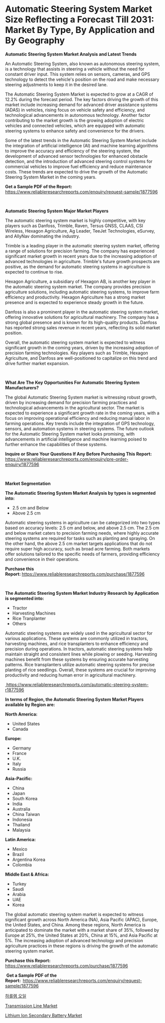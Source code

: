 <p><h1>Automatic Steering System Market Size Reflecting a Forecast Till 2031: Market By Type, By Application and By Geography</h1></p><p><strong>Automatic Steering System Market Analysis and Latest Trends</strong></p>
<p><p>An Automatic Steering System, also known as autonomous steering system, is a technology that assists in steering a vehicle without the need for constant driver input. This system relies on sensors, cameras, and GPS technology to detect the vehicle's position on the road and make necessary steering adjustments to keep it in the desired lane.</p><p>The Automatic Steering System Market is expected to grow at a CAGR of 12.2% during the forecast period. The key factors driving the growth of this market include increasing demand for advanced driver assistance systems (ADAS) in vehicles, rising focus on vehicle safety and efficiency, and technological advancements in autonomous technology. Another factor contributing to the market growth is the growing adoption of electric vehicles and connected vehicles, which are equipped with automatic steering systems to enhance safety and convenience for the drivers.</p><p>Some of the latest trends in the Automatic Steering System Market include the integration of artificial intelligence (AI) and machine learning algorithms to improve the accuracy and efficiency of the steering system, the development of advanced sensor technologies for enhanced obstacle detection, and the introduction of advanced steering control systems for commercial vehicles to improve fuel efficiency and reduce maintenance costs. These trends are expected to drive the growth of the Automatic Steering System Market in the coming years.</p></p>
<p><strong>Get a Sample PDF of the Report:&nbsp;</strong> <a href="https://www.reliableresearchreports.com/enquiry/request-sample/1877596">https://www.reliableresearchreports.com/enquiry/request-sample/1877596</a></p>
<p>&nbsp;</p>
<p><strong>Automatic Steering System Major Market Players</strong></p>
<p><p>The automatic steering system market is highly competitive, with key players such as Danfoss, Trimble, Raven, Tersus GNSS, CLAAS, CSI Wireless, Hexagon Agriculture, Ag Leader, TeeJet Technologies, eSurvey, and AllyNav dominating the industry. </p><p>Trimble is a leading player in the automatic steering system market, offering a range of solutions for precision farming. The company has experienced significant market growth in recent years due to the increasing adoption of advanced technologies in agriculture. Trimble's future growth prospects are positive, as the demand for automatic steering systems in agriculture is expected to continue to rise.</p><p>Hexagon Agriculture, a subsidiary of Hexagon AB, is another key player in the automatic steering system market. The company provides precision agriculture solutions, including automatic steering systems, to improve farm efficiency and productivity. Hexagon Agriculture has a strong market presence and is expected to experience steady growth in the future.</p><p>Danfoss is also a prominent player in the automatic steering system market, offering innovative solutions for agricultural machinery. The company has a strong global presence and is known for its high-quality products. Danfoss has reported strong sales revenue in recent years, reflecting its solid market position.</p><p>Overall, the automatic steering system market is expected to witness significant growth in the coming years, driven by the increasing adoption of precision farming technologies. Key players such as Trimble, Hexagon Agriculture, and Danfoss are well-positioned to capitalize on this trend and drive further market expansion.</p></p>
<p>&nbsp;</p>
<p><strong>What Are The Key Opportunities For Automatic Steering System Manufacturers?</strong></p>
<p><p>The global Automatic Steering System market is witnessing robust growth, driven by increasing demand for precision farming practices and technological advancements in the agricultural sector. The market is expected to experience a significant growth rate in the coming years, with a focus on improving operational efficiency and reducing manual labor in farming operations. Key trends include the integration of GPS technology, sensors, and automation systems in steering systems. The future outlook for the Automatic Steering System market looks promising, with advancements in artificial intelligence and machine learning poised to further enhance the capabilities of these systems.</p></p>
<p><strong>Inquire or Share Your Questions If Any Before Purchasing This Report:</strong> <a href="https://www.reliableresearchreports.com/enquiry/pre-order-enquiry/1877596">https://www.reliableresearchreports.com/enquiry/pre-order-enquiry/1877596</a></p>
<p>&nbsp;</p>
<p><strong>Market Segmentation</strong></p>
<p><strong>The Automatic Steering System Market Analysis by types is segmented into:</strong></p>
<p><ul><li>2.5 cm and Below</li><li>Above 2.5 cm</li></ul></p>
<p><p>Automatic steering systems in agriculture can be categorized into two types based on accuracy levels: 2.5 cm and below, and above 2.5 cm. The 2.5 cm and below market caters to precision farming needs, where highly accurate steering systems are required for tasks such as planting and spraying. On the other hand, the above 2.5 cm market targets applications that do not require super high accuracy, such as broad acre farming. Both markets offer solutions tailored to the specific needs of farmers, providing efficiency and convenience in their operations.</p></p>
<p><strong>Purchase this Report:&nbsp;</strong><a href="https://www.reliableresearchreports.com/purchase/1877596">https://www.reliableresearchreports.com/purchase/1877596</a></p>
<p>&nbsp;</p>
<p><strong>The Automatic Steering System Market Industry Research by Application is segmented into:</strong></p>
<p><ul><li>Tractor</li><li>Harvesting Machines</li><li>Rice Tranplanter</li><li>Others</li></ul></p>
<p><p>Automatic steering systems are widely used in the agricultural sector for various applications. These systems are commonly utilized in tractors, harvesting machines, and rice transplanters to enhance efficiency and precision during operations. In tractors, automatic steering systems help maintain straight and consistent lines while plowing or seeding. Harvesting machines benefit from these systems by ensuring accurate harvesting patterns. Rice transplanters utilize automatic steering systems for precise planting of rice seedlings. Overall, these systems are crucial for improving productivity and reducing human error in agricultural machinery.</p></p>
<p><a href="https://www.reliableresearchreports.com/automatic-steering-system-r1877596">&nbsp;https://www.reliableresearchreports.com/automatic-steering-system-r1877596</a></p>
<p><strong>In terms of Region, the Automatic Steering System Market Players available by Region are:</strong></p>
<p>
    <p> <strong> North America: </strong>
        <ul>
            <li>United States</li>
            <li>Canada</li>
        </ul>
        </p> 
    <p> <strong> Europe: </strong>
        <ul>
            <li>Germany</li>
            <li>France</li>
            <li>U.K.</li>
            <li>Italy</li>
            <li>Russia</li>
        </ul>
        </p> 
    <p> <strong> Asia-Pacific: </strong>
        <ul>
            <li>China</li>
            <li>Japan</li>
            <li>South Korea</li>
            <li>India</li>
            <li>Australia</li>
            <li>China Taiwan</li>
            <li>Indonesia</li>
            <li>Thailand</li>
            <li>Malaysia</li>
        </ul>
        </p> 
    <p> <strong> Latin America: </strong>
        <ul>
            <li>Mexico</li>
            <li>Brazil</li>
            <li>Argentina Korea</li>
            <li>Colombia</li>
        </ul>
        </p> 
    <p> <strong> Middle East & Africa: </strong>
        <ul>
            <li>Turkey</li>
            <li>Saudi</li>
            <li>Arabia</li>
            <li>UAE</li>
            <li>Korea</li>
        </ul>
    </p>
    </p>
<p><p>The global automatic steering system market is expected to witness significant growth across North America (NA), Asia Pacific (APAC), Europe, the United States, and China. Among these regions, North America is anticipated to dominate the market with a market share of 35%, followed by Europe at 25%, the United States at 20%, China at 15%, and Asia Pacific at 5%. The increasing adoption of advanced technology and precision agriculture practices in these regions is driving the growth of the automatic steering system market.</p></p>
<p><strong>Purchase this Report: </strong><a href="https://www.reliableresearchreports.com/purchase/1877596">https://www.reliableresearchreports.com/purchase/1877596</a></p>
<p>&nbsp;<strong>Get a Sample PDF of the Report:&nbsp;&nbsp;</strong><a href="https://www.reliableresearchreports.com/enquiry/request-sample/1877596">https://www.reliableresearchreports.com/enquiry/request-sample/1877596</a></p>
<p><strong></strong></p>
<p><p><a href="https://github.com/tasfiyaj85/Market-Research-Report-List-2/blob/main/865516346169.md">하를렘 오일</a></p><p><a href="https://github.com/philipWlf74/Market-Research-Report-List-1/blob/main/transmission-line-market.md">Transmission Line Market</a></p><p><a href="https://github.com/AliceMcGlynn2022/Market-Research-Report-List-1/blob/main/lithium-ion-secondary-battery-market.md">Lithium Ion Secondary Battery Market</a></p></p>